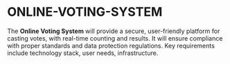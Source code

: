 # ONLINE-VOTING-SYSTEM
The **Online Voting System** will provide a secure, user-friendly platform for casting votes, with real-time counting and results. It will ensure compliance with proper standards and data protection regulations. Key requirements include technology stack, user needs, infrastructure.
